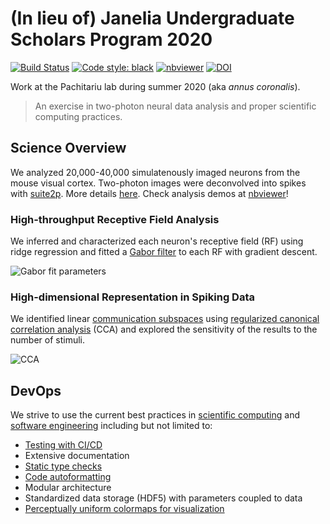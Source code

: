 # (In lieu of) Janelia Undergraduate Scholars Program 2020

[![Build Status](https://travis-ci.com/chaichontat/janelia2020.svg?branch=master)](https://travis-ci.com/chaichontat/janelia2020) [![Code style: black](https://img.shields.io/badge/code%20style-black-000000.svg)](https://github.com/psf/black) [![nbviewer](https://img.shields.io/badge/render-nbviewer-orange.svg)](https://nbviewer.jupyter.org/github/chaichontat/janelia2020/tree/master/demo/outputs/) [![DOI](https://zenodo.org/badge/272083279.svg)](https://zenodo.org/badge/latestdoi/272083279)

Work at the Pachitariu lab during summer 2020 (aka _annus coronalis_).

> An exercise in two-photon neural data analysis and proper scientific computing practices.

## Science Overview

We analyzed 20,000-40,000 simulatenously imaged neurons from the mouse visual cortex. Two-photon images were deconvolved into spikes with [suite2p](https://github.com/MouseLand/suite2p). More details [here](demo/). Check analysis demos at [nbviewer](https://nbviewer.jupyter.org/github/chaichontat/janelia2020/tree/master/demo/outputs/)!

### High-throughput Receptive Field Analysis

We inferred and characterized each neuron's receptive field (RF) using ridge regression and fitted a [Gabor filter](https://en.wikipedia.org/wiki/Gabor_filter) to each RF with gradient descent.

![Gabor fit parameters](https://user-images.githubusercontent.com/34997334/90060936-6f225880-dcb3-11ea-8182-0c08301eeaca.png)

### High-dimensional Representation in Spiking Data

We identified linear [communication subspaces](https://doi.org/10.1016/j.neuron.2019.01.026) using [regularized canonical correlation analysis](http://www2.imm.dtu.dk/pubdb/edoc/imm4981.pdf) (CCA) and explored the sensitivity of the results to the number of stimuli.

![CCA](https://user-images.githubusercontent.com/34997334/90169979-5c6c5a00-dd6d-11ea-8160-51a334965f25.png)

## DevOps

We strive to use the current best practices in [scientific computing](https://journals.plos.org/ploscompbiol/article?id=10.1371/journal.pcbi.1005510) and [software engineering](https://www.amazon.com/Pragmatic-Programmer-journey-mastery-Anniversary/dp/0135957052) including but not limited to:

- [Testing with CI/CD](https://travis-ci.com/github/chaichontat/janelia2020)
- Extensive documentation
- [Static type checks](https://github.com/microsoft/pyright)
- [Code autoformatting](https://github.com/psf/black)
- Modular architecture
- Standardized data storage (HDF5) with parameters coupled to data
- [Perceptually uniform colormaps for visualization](https://www.kennethmoreland.com/color-advice/)
